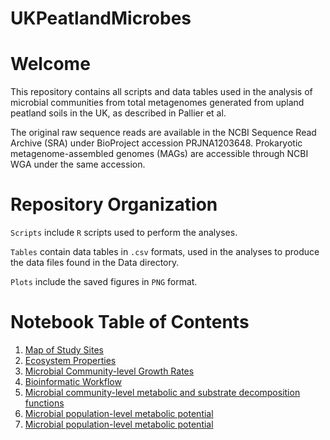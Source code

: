 # UKPeatlandMicrobes
# Welcome
This repository contains all scripts and data tables used in the analysis of microbial communities from total metagenomes generated from upland peatland soils in the UK, as described in Pallier et al.

The original raw sequence reads are available in the NCBI Sequence Read Archive (SRA) under BioProject accession PRJNA1203648. Prokaryotic metagenome-assembled genomes (MAGs) are accessible through NCBI WGA under the same accession.

# Repository Organization
`Scripts` include `R` scripts used to perform the analyses.

`Tables` contain data tables in `.csv` formats, used in the analyses to produce the data files found in the Data directory. 

`Plots` include the saved figures in `PNG` format.

# Notebook Table of Contents
1. [Map of Study Sites](https://github.com/MalikLab-UOE/UKPeatlandMicrobes/blob/main/Scripts/Figure1a.R)
2. [Ecosystem Properties](https://github.com/MalikLab-UOE/UKPeatlandMicrobes/blob/main/Notebooks/Figure1/Figure1b-i.md)
3. [Microbial Community-level Growth Rates](https://github.com/MalikLab-UOE/UKPeatlandMicrobes/blob/main/Notebooks/Figure2/Figure2.md)
4. [Bioinformatic Workflow](https://github.com/AnantharamanLab/UKPeatlandViruses/blob/main/workflow.ipynb)
5. [Microbial community-level metabolic and substrate decomposition functions](https://github.com/MalikLab-UOE/UKPeatlandMicrobes/blob/main/Notebooks/Figure3/Figure3.md)
6. [Microbial population-level metabolic potential](https://github.com/MalikLab-UOE/UKPeatlandMicrobes/blob/main/Notebooks/Figure4&5/Figure4&5.md)    
7. [Microbial population-level metabolic potential](https://github.com/MalikLab-UOE/UKPeatlandMicrobes/blob/main/Notebooks/Figure6/Figure6.md)
